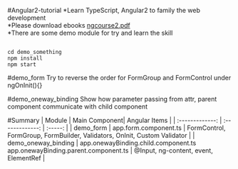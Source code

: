 #Angular2-tutorial
*Learn TypeScript, Angular2 to family the web development  
*Please download ebooks [ ngcourse2.pdf ](https://www.gitbook.com/book/rangle-io/ngcourse2/details)  
*There are some demo module for try and learn the skill  
<pre><code>
cd demo_something
npm install
npm start</code>
</pre>

#demo_form
Try to reverse the order for FormGroup and FormControl under ngOnInit(){}

#demo_oneway_binding
Show how parameter passing from attr, parent component communicate with child component

#Summary
| Module        | Main Component| Angular Items  |
| :-------------: | :-------------: | :-----: |
| demo_form     | app.form.component.ts   | FormControl, FormGroup, FormBuilder, Validators, OnInit, Custom Validator |
| demo_oneway_binding    | app.onewayBinding.child.component.ts<br/>app.onewayBinding.parent.component.ts   |   @Input, ng-content, event, ElementRef |


